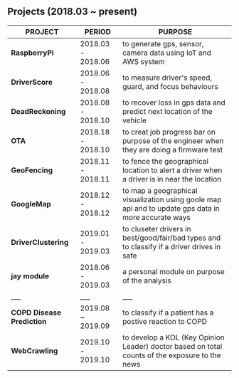 ## Projects (2018.03 ~ present)

|PROJECT|PERIOD|PURPOSE|
|----|----|----|
|**RaspberryPi**|2018.03 - 2018.06|to generate gps, sensor, camera data using IoT and AWS system|
|**DriverScore**|2018.06 - 2018.08|to measure driver's speed, guard, and focus behaviours|
|**DeadReckoning**|2018.08 - 2018.10|to recover loss in gps data and predict next location of the vehicle|
|**OTA**|2018.18 - 2018.10|to creat job progress bar on purpose of the engineer when they are doing a firmware test|
|**GeoFencing**|2018.11 - 2018.11|to fence the geographical location to alert a driver when a driver is in near the location|
|**GoogleMap**|2018.12 - 2018.12|to map a geographical visualization using goole map api and to update gps data in more accurate ways|
|**DriverClustering**|2019.01 - 2019.03|to cluseter drivers in best/good/fair/bad types and to classify if a driver drives in safe|
|**jay module**|2018.06 - 2019.03|a personal module on purpose of the analysis|
|___|___|___|
|**COPD Disease Prediction**|2019.08 ~ 2019.09|to classify if a patient has a postive reaction to COPD|
|**WebCrawling**|2019.10 - 2019.10|to develop a KOL (Key Opinion Leader) doctor based on total counts of the exposure to the news|

